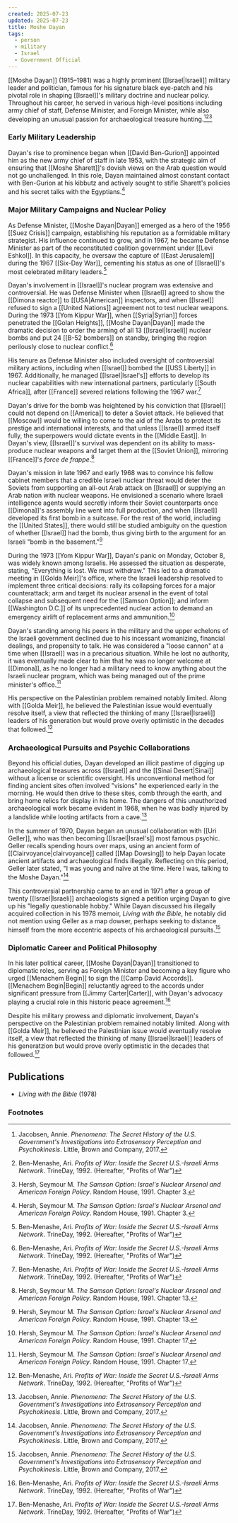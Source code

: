```yaml
---
created: 2025-07-23
updated: 2025-07-23
title: Moshe Dayan
tags:
  - person
  - military
  - Israel
  - Government Official
---
```

[[Moshe Dayan]] (1915–1981) was a highly prominent [[Israel|Israeli]] military leader and politician, famous for his signature black eye-patch and his pivotal role in shaping [[Israel]]'s military doctrine and nuclear policy. Throughout his career, he served in various high-level positions including army chief of staff, Defense Minister, and Foreign Minister, while also developing an unusual passion for archaeological treasure hunting.[^1][^2][^3]

### Early Military Leadership

Dayan's rise to prominence began when [[David Ben-Gurion]] appointed him as the new army chief of staff in late 1953, with the strategic aim of ensuring that [[Moshe Sharett]]'s dovish views on the Arab question would not go unchallenged. In this role, Dayan maintained almost constant contact with Ben-Gurion at his kibbutz and actively sought to stifle Sharett's policies and his secret talks with the Egyptians.[^3]

### Major Military Campaigns and Nuclear Policy

As Defense Minister, [[Moshe Dayan|Dayan]] emerged as a hero of the 1956 [[Suez Crisis]] campaign, establishing his reputation as a formidable military strategist. His influence continued to grow, and in 1967, he became Defense Minister as part of the reconstituted coalition government under [[Levi Eshkol]]. In this capacity, he oversaw the capture of [[East Jerusalem]] during the 1967 [[Six-Day War]], cementing his status as one of [[Israel]]'s most celebrated military leaders.[^2]

Dayan's involvement in [[Israel]]'s nuclear program was extensive and controversial. He was Defense Minister when [[Israel]] agreed to show the [[Dimona reactor]] to [[USA|American]] inspectors, and when [[Israel]] refused to sign a [[United Nations]] agreement not to test nuclear weapons. During the 1973 [[Yom Kippur War]], when [[Syria|Syrian]] forces penetrated the [[Golan Heights]], [[Moshe Dayan|Dayan]] made the dramatic decision to order the arming of all 13 [[Israel|Israeli]] nuclear bombs and put 24 [[B-52 bombers]] on standby, bringing the region perilously close to nuclear conflict.[^2]

His tenure as Defense Minister also included oversight of controversial military actions, including when [[Israel]] bombed the [[USS Liberty]] in 1967. Additionally, he managed [[Israel|Israel's]] efforts to develop its nuclear capabilities with new international partners, particularly [[South Africa]], after [[France]] severed relations following the 1967 war.[^2]

Dayan's drive for the bomb was heightened by his conviction that [[Israel]] could not depend on [[America]] to deter a Soviet attack. He believed that [[Moscow]] would be willing to come to the aid of the Arabs to protect its prestige and international interests, and that unless [[Israel]] armed itself fully, the superpowers would dictate events in the [[Middle East]]. In Dayan's view, [[Israel]]'s survival was dependent on its ability to mass-produce nuclear weapons and target them at the [[Soviet Union]], mirroring [[France]]'s *force de frappe*.[^4]

Dayan's mission in late 1967 and early 1968 was to convince his fellow cabinet members that a credible Israeli nuclear threat would deter the Soviets from supporting an all-out Arab attack on [[Israel]] or supplying an Arab nation with nuclear weapons. He envisioned a scenario where Israeli intelligence agents would secretly inform their Soviet counterparts once [[Dimona]]'s assembly line went into full production, and when [[Israel]] developed its first bomb in a suitcase. For the rest of the world, including the [[United States]], there would still be studied ambiguity on the question of whether [[Israel]] had the bomb, thus giving birth to the argument for an Israeli "bomb in the basement."[^4]

During the 1973 [[Yom Kippur War]], Dayan's panic on Monday, October 8, was widely known among Israelis. He assessed the situation as desperate, stating, "Everything is lost. We must withdraw." This led to a dramatic meeting in [[Golda Meir]]'s office, where the Israeli leadership resolved to implement three critical decisions: rally its collapsing forces for a major counterattack; arm and target its nuclear arsenal in the event of total collapse and subsequent need for the [[Samson Option]]; and inform [[Washington D.C.]] of its unprecedented nuclear action to demand an emergency airlift of replacement arms and ammunition.[^5]

Dayan's standing among his peers in the military and the upper echelons of the Israeli government declined due to his incessant womanizing, financial dealings, and propensity to talk. He was considered a "loose cannon" at a time when [[Israel]] was in a precarious situation. While he lost no authority, it was eventually made clear to him that he was no longer welcome at [[Dimona]], as he no longer had a military need to know anything about the Israeli nuclear program, which was being managed out of the prime minister's office.[^5]

His perspective on the Palestinian problem remained notably limited. Along with [[Golda Meir]], he believed the Palestinian issue would eventually resolve itself, a view that reflected the thinking of many [[Israel|Israeli]] leaders of his generation but would prove overly optimistic in the decades that followed.[^2]

### Archaeological Pursuits and Psychic Collaborations

Beyond his official duties, Dayan developed an illicit pastime of digging up archaeological treasures across [[Israel]] and the [[Sinai Desert|Sinai]] without a license or scientific oversight. His unconventional method for finding ancient sites often involved "visions" he experienced early in the morning. He would then drive to these sites, comb through the earth, and bring home relics for display in his home. The dangers of this unauthorized archaeological work became evident in 1968, when he was badly injured by a landslide while looting artifacts from a cave.[^1]

In the summer of 1970, Dayan began an unusual collaboration with [[Uri Geller]], who was then becoming [[Israel|Israel's]] most famous psychic. Geller recalls spending hours over maps, using an ancient form of [[Clairvoyance|clairvoyance]] called [[Map Dowsing]] to help Dayan locate ancient artifacts and archaeological finds illegally. Reflecting on this period, Geller later stated, "I was young and naïve at the time. Here I was, talking to the Moshe Dayan."[^1]

This controversial partnership came to an end in 1971 after a group of twenty [[Israel|Israeli]] archaeologists signed a petition urging Dayan to give up his "legally questionable hobby." While Dayan discussed his illegally acquired collection in his 1978 memoir, _Living with the Bible_, he notably did not mention using Geller as a map dowser, perhaps seeking to distance himself from the more eccentric aspects of his archaeological pursuits.[^1]

### Diplomatic Career and Political Philosophy

In his later political career, [[Moshe Dayan|Dayan]] transitioned to diplomatic roles, serving as Foreign Minister and becoming a key figure who urged [[Menachem Begin]] to sign the [[Camp David Accords]]. [[Menachem Begin|Begin]] reluctantly agreed to the accords under significant pressure from [[Jimmy Carter|Carter]], with Dayan's advocacy playing a crucial role in this historic peace agreement.[^2]

Despite his military prowess and diplomatic involvement, Dayan's perspective on the Palestinian problem remained notably limited. Along with [[Golda Meir]], he believed the Palestinian issue would eventually resolve itself, a view that reflected the thinking of many [[Israel|Israeli]] leaders of his generatzion but would prove overly optimistic in the decades that followed.[^2]

## Publications

- _Living with the Bible_ (1978)

### Footnotes

[^1]: Jacobsen, Annie. _Phenomena: The Secret History of the U.S. Government's Investigations into Extrasensory Perception and Psychokinesis_. Little, Brown and Company, 2017. 
[^2]: Ben-Menashe, Ari. _Profits of War: Inside the Secret U.S.-Israeli Arms Network_. TrineDay, 1992. (Hereafter, "Profits of War") 
[^3]: Hersh, Seymour M. _The Samson Option: Israel's Nuclear Arsenal and American Foreign Policy_. Random House, 1991. Chapter 3.
[^4]: Hersh, Seymour M. _The Samson Option: Israel's Nuclear Arsenal and American Foreign Policy_. Random House, 1991. Chapter 13.
[^5]: Hersh, Seymour M. _The Samson Option: Israel's Nuclear Arsenal and American Foreign Policy_. Random House, 1991. Chapter 17.